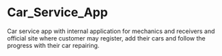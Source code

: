 # Car_Service_App
Car service app with internal application for mechanics and receivers and official site where customer may register, add their cars and follow the progress with their car repairing.
